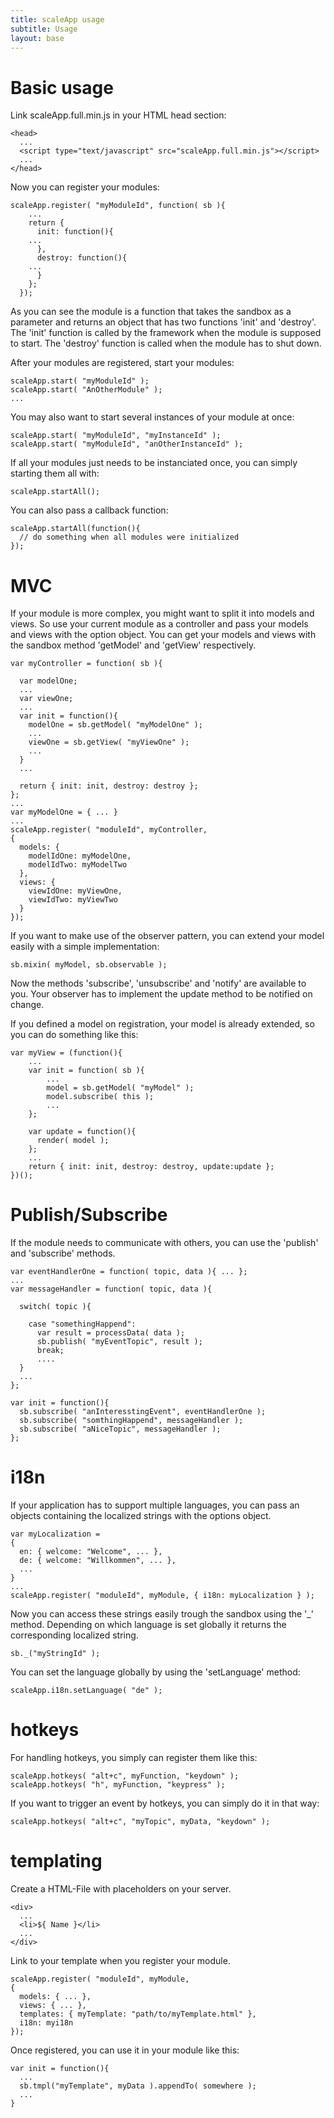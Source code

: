 ```yaml
---
title: scaleApp usage
subtitle: Usage
layout: base
---
```


# Basic usage

Link scaleApp.full.min.js in your HTML head section:

    <head>
      ...
      <script type="text/javascript" src="scaleApp.full.min.js"></script>
      ...
    </head>

Now you can register your modules:

    scaleApp.register( "myModuleId", function( sb ){
	    ...
	    return {
	      init: function(){
		...
	      },
	      destroy: function(){
		...
	      }
	    };
      });

As you can see the module is a function that takes the sandbox as a parameter 
and returns an object that has two functions 'init' and 'destroy'. 
The 'init' function is called by the framework when the module is supposed to start.
The 'destroy' function is called when the module has to shut down.

After your modules are registered, start your modules:

    scaleApp.start( "myModuleId" );
    scaleApp.start( "AnOtherModule" );
    ...

You may also want to start several instances of your module at once:

    scaleApp.start( "myModuleId", "myInstanceId" );
    scaleApp.start( "myModuleId", "anOtherInstanceId" );

If all your modules just needs to be instanciated once, you can simply starting them all with:

    scaleApp.startAll();

You can also pass a callback function:

    scaleApp.startAll(function(){
      // do something when all modules were initialized
    });

# MVC

If your module is more complex, you might want to split it into models and views.
So use your current module as a controller and pass your models and views with the option object.
You can get your models and views with the sandbox method 'getModel' and 'getView' respectively.

    var myController = function( sb ){

	  var modelOne;
	  ...
	  var viewOne;
	  ...
	  var init = function(){
	    modelOne = sb.getModel( "myModelOne" );
	    ...
	    viewOne = sb.getView( "myViewOne" );
	    ...
	  }
	  ...

	  return { init: init, destroy: destroy };
    };
    ...
    var myModelOne = { ... }
    ...
    scaleApp.register( "moduleId", myController,
    {
	  models: {
	    modelIdOne: myModelOne,
	    modelIdTwo: myModelTwo
	  },
	  views: {
	    viewIdOne: myViewOne,
	    viewIdTwo: myViewTwo
	  }
    });

If you want to make use of the observer pattern, you can extend your model easily with a simple implementation:

    sb.mixin( myModel, sb.observable );

Now the methods 'subscribe', 'unsubscribe' and 'notify' are available to you. 
Your observer has to implement the update method to be notified on change.

If you defined a model on registration, your model is already extended, so you can do something like this:

    var myView = (function(){
	    ...
	    var init = function( sb ){
		    ...
		    model = sb.getModel( "myModel" );
		    model.subscribe( this );
		    ...
	    };

	    var update = function(){
	      render( model );
	    };
	    ...
	    return { init: init, destroy: destroy, update:update };		
    })();

# Publish/Subscribe

If the module needs to communicate with others, you can use the 'publish' and 'subscribe' methods.

    var eventHandlerOne = function( topic, data ){ ... };
    ...
    var messageHandler = function( topic, data ){

	  switch( topic ){

	    case "somethingHappend":
	      var result = processData( data );
	      sb.publish( "myEventTopic", result );
	      break;
	      ....
	  }
	  ...
    };

    var init = function(){
      sb.subscribe( "anInteresstingEvent", eventHandlerOne );
      sb.subscribe( "somthingHappend", messageHandler );
      sb.subscribe( "aNiceTopic", messageHandler );
    };

# i18n

If your application has to support multiple languages, you can pass an objects containing the localized strings 
with the options object.

    var myLocalization =
    {
      en: { welcome: "Welcome", ... }, 
      de: { welcome: "Willkommen", ... },
      ...
    }
    ...
    scaleApp.register( "moduleId", myModule, { i18n: myLocalization } );

Now you can access these strings easily trough the sandbox using the '_' method. 
Depending on which language is set globally it returns the corresponding localized string.

    sb._("myStringId" );

You can set the language globally by using the 'setLanguage' method:

    scaleApp.i18n.setLanguage( "de" );

# hotkeys

For handling hotkeys, you simply can register them like this:

    scaleApp.hotkeys( "alt+c", myFunction, "keydown" );
    scaleApp.hotkeys( "h", myFunction, "keypress" );

If you want to trigger an event by hotkeys, you can simply do it in that way:

    scaleApp.hotkeys( "alt+c", "myTopic", myData, "keydown" );

# templating

Create a HTML-File with placeholders on your server.

    <div>
      ...
      <li>${ Name }</li>
      ...
    </div>

Link to your template when you register your module.

    scaleApp.register( "moduleId", myModule,
    {
      models: { ... },
      views: { ... },
      templates: { myTemplate: "path/to/myTemplate.html" },
      i18n: myi18n 
    }); 

Once registered, you can use it in your module like this:

    var init = function(){
      ...
      sb.tmpl("myTemplate", myData ).appendTo( somewhere );
      ...
    }

